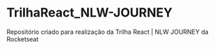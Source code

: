# TrilhaReact_NLW-JOURNEY

Repositório criado para realização da Trilha React | NLW JOURNEY da Rocketseat
